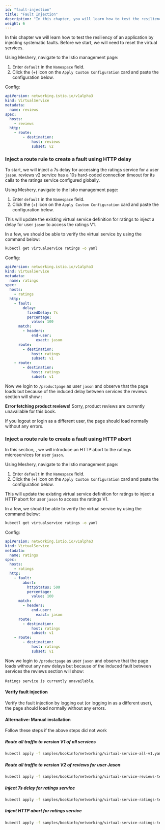 ```yaml
---
id: "fault-injection"
title: "Fault Injection"
description: "In this chapter, you will learn how to test the resiliency of an application by injecting systematic faults using Istio's fault injection capabilities."
weight: 6
---
```




In this chapter we will learn how to test the resiliency of an application by injecting systematic faults.
Before we start, we will need to reset the virtual services.

Using Meshery, navigate to the Istio management page:

1. Enter `default` in the `Namespace` field.
2. Click the (+) icon on the `Apply Custom Configuration` card and paste the configuration below.

Config:

```yaml
apiVersion: networking.istio.io/v1alpha3
kind: VirtualService
metadata:
  name: reviews
spec:
  hosts:
    - reviews
  http:
    - route:
        - destination:
            host: reviews
            subset: v2
```

### Inject a route rule to create a fault using HTTP delay

To start, we will inject a 7s delay for accessing the ratings service for a user `jason`. reviews v2 service has a 10s hard-coded connection timeout for its calls to the ratings service configured globally.

Using Meshery, navigate to the Istio management page:

1. Enter `default` in the `Namespace` field.
2. Click the (+) icon on the `Apply Custom Configuration` card and paste the configuration below.

This will update the existing virtual service definition for ratings to inject a delay for user `jason` to access the ratings V1.

In a few, we should be able to verify the virtual service by using the command below:

```sh
kubectl get virtualservice ratings -o yaml
```

Config:

```yaml
apiVersion: networking.istio.io/v1alpha3
kind: VirtualService
metadata:
  name: ratings
spec:
  hosts:
    - ratings
  http:
    - fault:
        delay:
          fixedDelay: 7s
          percentage:
            value: 100
      match:
        - headers:
            end-user:
              exact: jason
      route:
        - destination:
            host: ratings
            subset: v1
    - route:
        - destination:
            host: ratings
            subset: v1
```

Now we login to `/productpage` as user `jason` and observe that the page loads but because of the induced delay between services the reviews section will show :

**Error fetching product reviews!**
Sorry, product reviews are currently unavailable for this book.

If you logout or login as a different user, the page should load normally without any errors.

### Inject a route rule to create a fault using HTTP abort

In this section, , we will introduce an HTTP abort to the ratings microservices for user `jason`.

Using Meshery, navigate to the Istio management page:

1. Enter `default` in the `Namespace` field.
2. Click the (+) icon on the `Apply Custom Configuration` card and paste the configuration below.

This will update the existing virtual service definition for ratings to inject a HTTP abort for user `jason` to access the ratings V1.

In a few, we should be able to verify the virtual service by using the command below:

```sh
kubectl get virtualservice ratings -o yaml
```

Config:

```yaml
apiVersion: networking.istio.io/v1alpha3
kind: VirtualService
metadata:
  name: ratings
spec:
  hosts:
    - ratings
  http:
    - fault:
        abort:
          httpStatus: 500
          percentage:
            value: 100
      match:
        - headers:
            end-user:
              exact: jason
      route:
        - destination:
            host: ratings
            subset: v1
    - route:
        - destination:
            host: ratings
            subset: v1
```

Now we login to `/productpage` as user `jason` and observe that the page loads without any new delays but because of the induced fault between services the reviews section will show:

`Ratings service is currently unavailable`.

#### Verify fault injection

Verify the fault injection by logging out (or logging in as a different user), the page should load normally without any errors.



#### Alternative: Manual installation
Follow these steps if the above steps did not work



##### Route all traffic to version V1 of all services

```sh
kubectl apply -f samples/bookinfo/networking/virtual-service-all-v1.yaml
```

##### Route all traffic to version V2 of reviews for user Jason

```sh
kubectl apply -f samples/bookinfo/networking/virtual-service-reviews-test-v2.yaml
```

##### Inject 7s delay for ratings service

```sh
kubectl apply -f samples/bookinfo/networking/virtual-service-ratings-test-delay.yaml
```

##### Inject HTTP abort for ratings service

```sh
kubectl apply -f samples/bookinfo/networking/virtual-service-ratings-test-abort.yaml
```


